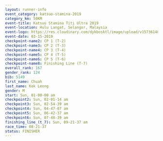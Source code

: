 ```yaml
---
layout: runner-info 
event_category: katsuo-stamina-2019 
category_km: 50KM 
event-title: Katsuo Stamina Titi Ultra 2019 
event-location: Hulu Langat, Selangor, Malaysia 
event-logo: https://res.cloudinary.com/dykbosktl/image/upload/v1573614825/Logo/Logo_p7ft6n.png
event-date: 03-15-2019 
checkpoint-name2: CP 1 (T-2) 
checkpoint-name3: CP 2 (T-3) 
checkpoint-name4: CP 3 (T-4) 
checkpoint-name5: CP 4 (T-5) 
checkpoint-name6: CP 5 (T-6) 
checkpoint-name8: Finishing Line (T-7) 
overall_rank: 167
gender_rank: 124
bib: 5149
first_name: Chuah
last_name: Kok Leong
gender: M
start: Sun, 01-00-00 am
checkpoint2: Sun, 02-01-14 am
checkpoint3: Sun, 02-54-39 am
checkpoint4: Sun, 04-47-07 am
checkpoint5: Sun, 06-42-37 am
checkpoint6: Sun, 07-48-39 am
finishing_line_(t_7): Sun, 09-21-37 am
race_time: 08-21-37
status: FINISHER
---
```

